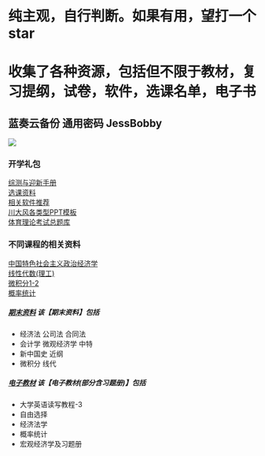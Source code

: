 # 纯主观，自行判断。如果有用，望打一个star
# 收集了各种资源，包括但不限于教材，复习提纲，试卷，软件，选课名单，电子书
## 蓝奏云备份 通用密码 JessBobby  
![](https://github.com/JessBobby/files-of-SCU/blob/main/111.jpg)  
### 开学礼包
[综测与迎新手册](https://scuguyi.lanzout.com/b03jbdh8h?password=JessBobby)  
[选课资料](https://scuguyi.lanzout.com/b03jbdwla?password=JessBobby)  
[相关软件推荐](https://scuguyi.lanzout.com/b03jbdhnc?password=JessBobby)  
[川大风各类型PPT模板](https://scuguyi.lanzout.com/b03jbdx7c?password=JessBobby)  
[体育理论考试总题库](https://scuguyi.lanzout.com/iR7vJ0b88dta)  
### 不同课程的相关资料  
[中国特色社会主义政治经济学](https://scuguyi.lanzout.com/b03jbe2ni?password=JessBobby)  
[线性代数(理工)](https://scuguyi.lanzout.com/b03jbe2kf?password=JessBobby)  
[微积分1-2](https://scuguyi.lanzout.com/b03jbe2id?password=JessBobby)  
[概率统计](https://scuguyi.lanzout.com/b03jbe4sf?password=JessBobby)  
##### [期末资料](https://scuguyi.lanzout.com/b03jbe3cd?password=JessBobby)  该【期末资料】包括  
* 经济法  公司法  合同法  
* 会计学  微观经济学  中特  
* 新中国史  近纲  
* 微积分  线代  
##### [电子教材](https://scuguyi.lanzout.com/b03jbe5eh?password=JessBobby) 该【电子教材(部分含习题册)】包括  
* 大学英语读写教程-3  
* 自由选择  
* 经济法学  
* 概率统计  
* 宏观经济学及习题册  
